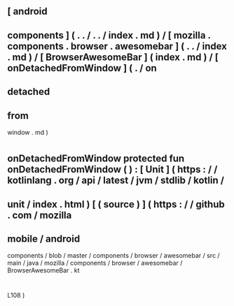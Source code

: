 [
android
-
components
]
(
.
.
/
.
.
/
index
.
md
)
/
[
mozilla
.
components
.
browser
.
awesomebar
]
(
.
.
/
index
.
md
)
/
[
BrowserAwesomeBar
]
(
index
.
md
)
/
[
onDetachedFromWindow
]
(
.
/
on
-
detached
-
from
-
window
.
md
)
#
onDetachedFromWindow
protected
fun
onDetachedFromWindow
(
)
:
[
Unit
]
(
https
:
/
/
kotlinlang
.
org
/
api
/
latest
/
jvm
/
stdlib
/
kotlin
/
-
unit
/
index
.
html
)
[
(
source
)
]
(
https
:
/
/
github
.
com
/
mozilla
-
mobile
/
android
-
components
/
blob
/
master
/
components
/
browser
/
awesomebar
/
src
/
main
/
java
/
mozilla
/
components
/
browser
/
awesomebar
/
BrowserAwesomeBar
.
kt
#
L108
)
